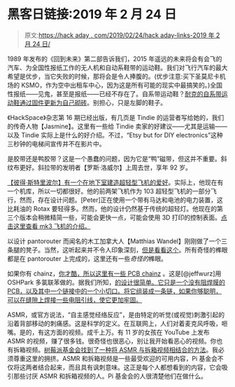 # 黑客日链接:2019 年 2 月 24 日

> 原文:[https://hack aday . com/2019/02/24/hack aday-links-2019 年 2 月 24 日/](https://hackaday.com/2019/02/24/hackaday-links-february-24-2019/)

1989 年发布的《回到未来》第二部告诉我们，2015 年遥远的未来将会有会飞的汽车、为全国性报纸工作的无人机和自动系鞋带的运动鞋。我们对飞行汽车的最大希望是优步，当它失败的时候，那将会是令人捧腹的。(优步注意:买下圣莫尼卡机场的 KSMO，作为空中出租车中心，因为这是所有可能的现实中最搞笑的。)全国性报纸——见鬼，甚至是报纸——已经不存在了。自系带运动鞋？[耐克的自系带运动鞋通过固件更新为自己砌砖](https://arstechnica.com/gadgets/2019/02/my-left-shoe-wont-even-reboot-faulty-app-bricks-nike-smart-sneakers/)。别担心，只是左脚的鞋子。

《HackSpace》杂志第 16 期已经出版，有几页是 Tindie 的运营者写给她的，我们的传奇人物【Jasmine】。这里有一些给 Tindie 卖家的好建议——尤其是运输——以及 Tindie 实际上是什么的好介绍。不过，“Etsy but for DIY electronics”这种三秒钟的电梯间宣传并不在影片中。

是胶带还是鸭胶带？这是一个愚蠢的问题，因为它是“鸭”磁带，但这并不重要。斜纹布更好。斜拉带的发明者【罗斯·洛威尔】上周去世，享年 92 岁。

[【彼得·斯特里波尔】有一个在地下室建造超轻型飞机的爱好](https://hackaday.com/2018/06/16/building-an-ultralight-in-a-basement/)。实际上，他现在有一个机库，所以一切都很好。他的前两架飞机作为 103 超轻型飞机的一部分飞行，然而，存在设计问题。[Peter]正在使用一个带有马达和电池的电力装置，这比耗油的 Rotax 要轻得多。然而，他的设计仍然基于传统的超轻灯。他现在的第三个版本会稍微精简一些，可能会更快一点，可能会使用 3D 打印的控制表面。[点击这里查看 mk3 飞机的介绍。](https://www.youtube.com/watch?v=agA69lephHM)

以设计 pantorouter 而闻名的木工加拿大人【Matthias Wandel】刚刚做了一个三条腿的凳子。当然，这听起来并不令人印象深刻，[但是看看这个](https://www.youtube.com/watch?v=jxIbrK9nq0M)。所有奇怪的榫眼都是在 pantorouter 上完成的，这里还有一些*奇怪的*榫眼。

如果你有 chainz，[你才酷，所以这里有一些 PCB chainz](https://twitter.com/jeffwurz/status/1098750638719037440) 。这是[@jeffwurz]用 OSHPark 多氯联苯做的。据我们所知，[的设计很简单。它只是一个没有阻焊膜的 PCB，以及其中一个链接中的一个小切口。将它组装成一条链，如果你够聪明，可以在缝隙上焊接一些电阻引线，使它更加牢固。](https://twitter.com/jeffwurz/status/1098668115909464064)

ASMR，或官方说法，“自主感觉经络反应”，是由特定的听觉(或视觉)刺激引起的沿着背部移动的刺痛感。这是科学的定义。在互联网上，人们对着麦克风呼吸，咂嘴。是的，有这方面的视频。成千上万。有 11 岁的女孩在 YouTube 上发布 ASMR 的视频，赚了很多钱。很奇怪也很恶心，别让我开始看恶心的视频。你也有拆箱视频。[树莓派基金会找到了一种将 ASMR 与拆箱视频相结合的方法](https://www.youtube.com/watch?v=_gWCVMUR3qQ)。我必须尊重这里的拥挤。ASMR 和拆箱视频是一些最受欢迎的可用内容，Pi 基金会不仅将这两者结合起来，而且具有讽刺意味。这正是每个人都想看到的内容，它会吸引那些讨厌 ASMR 和拆箱视频的人。Pi 基金会的人很清楚他们在做什么。